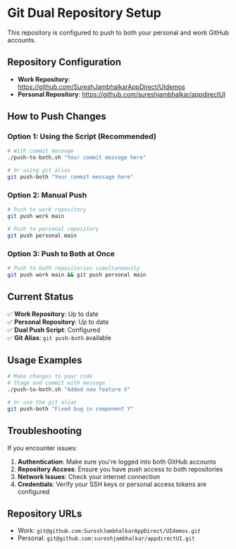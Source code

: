 # Git Dual Repository Setup

This repository is configured to push to both your personal and work GitHub accounts.

## Repository Configuration

- **Work Repository**: https://github.com/SureshJambhalkarAppDirect/UIdemos
- **Personal Repository**: https://github.com/sureshjambhalkar/appdirectUI

## How to Push Changes

### Option 1: Using the Script (Recommended)
```bash
# With commit message
./push-to-both.sh "Your commit message here"

# Or using git alias
git push-both "Your commit message here"
```

### Option 2: Manual Push
```bash
# Push to work repository
git push work main

# Push to personal repository  
git push personal main
```

### Option 3: Push to Both at Once
```bash
# Push to both repositories simultaneously
git push work main && git push personal main
```

## Current Status

✅ **Work Repository**: Up to date  
✅ **Personal Repository**: Up to date  
✅ **Dual Push Script**: Configured  
✅ **Git Alias**: `git push-both` available  

## Usage Examples

```bash
# Make changes to your code
# Stage and commit with message
./push-to-both.sh "Added new feature X"

# Or use the git alias
git push-both "Fixed bug in component Y"
```

## Troubleshooting

If you encounter issues:

1. **Authentication**: Make sure you're logged into both GitHub accounts
2. **Repository Access**: Ensure you have push access to both repositories
3. **Network Issues**: Check your internet connection
4. **Credentials**: Verify your SSH keys or personal access tokens are configured

## Repository URLs

- Work: `git@github.com:SureshJambhalkarAppDirect/UIdemos.git`
- Personal: `git@github.com:sureshjambhalkar/appdirectUI.git`
